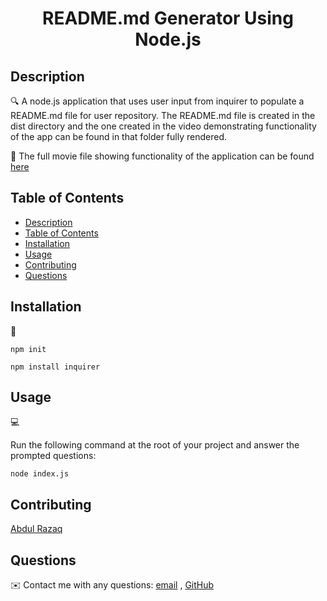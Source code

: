 
<h1 align="center">README.md Generator Using Node.js</h1>
   
  
   
## Description
  
🔍 A node.js application that uses user input from inquirer to populate a README.md file for user repository. The README.md file is created in the dist directory and the one created in the video demonstrating functionality of the app can be found in that folder fully rendered.
  
🎥 The full movie file showing functionality of the application can be found [here](./src/Functionality.mp4)  
  

  
## Table of Contents
- [Description](#description)
- [Table of Contents](#table-of-contents)
- [Installation](#installation)
- [Usage](#usage)
- [Contributing](#contributing)
- [Questions](#questions)

## Installation
💾   
  
`npm init`
  
`npm install inquirer`
  
## Usage
💻   
  
Run the following command at the root of your project and answer the prompted questions:
  
`node index.js`

## Contributing
[Abdul Razaq](https://github.com/razaqabdul8)

## Questions
✉️ Contact me with any questions: [email](mailto:razaqabdul8@gmail.com) , [GitHub](https://github.com/razaqabdul8)<br />

    